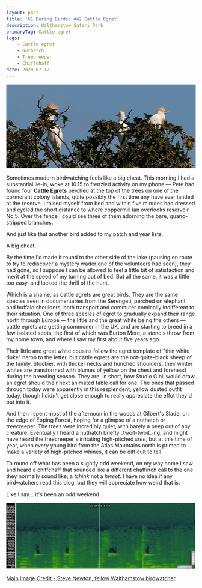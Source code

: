 ```yaml
---
layout: post
title: '61 Boring Birds: #42 Cattle Egret'
description: Walthamstow Safari Park
primaryTag: Cattle egret
tags:
    - Cattle egret
    - Nuthatch
    - Treecreeper
    - Chiffchaff
date: 2020-07-12
---
```

![cattle egrets](/assets/img/cattle-egrets.jpg)

Sometimes modern birdwatching feels like a big cheat. This morning I had a substantial lie-in, woke at 10.15 to frenzied activity on my phone &mdash; Pete had found four **Cattle Egrets** perched at the top of the trees on one of the cormorant colony islands, quite possibly the first time any have ever landed at the reserve. I raised myself from bed and within five minutes had dressed and cycled the short distance to where coppermill lan overlooks reservoir No.5. Over the fence I could see three of them adorning the bare, guano-stripped branches.

And just like that another bird added to my patch and year lists.

A big cheat.

By the time I'd made it round to the other side of the lake (pausing en route to try to rediscover a mystery wader one of the volunteers had seen), they had gone, so I suppose I can be allowed to feel a little bit of satisfaction and merit at the speed of my turning out of bed. But all the same, it was a little too easy, and lacked the thrill of the hunt.

Which is a shame, as cattle egrets are great birds. They are the same species seen in documentaries from the Serengeti, perched on elephant and buffalo shoulders, both transport and commuter comically indifferent to their situation. One of three species of egret to gradually expand their range north through Europe &mdash; the little and the great white being the others &mdash; cattle egrets are getting commoner in the UK, and are starting to breed in a few isolated spots, the first of which was Burton Mere, a stone's throw from my home town, and where I saw my first about five years ago.

Their little and great white cousins follow the egret template of "thin white duke" heron to the letter, but cattle egrets are the not-quite-black sheep of the family. Stockier, with thicker necks and hunched shoulders, their winter whites are transformed with plumes of yellow on the chest and forehead during the breeding season. They are, in short, how Studio Gibli would draw an egret should their next animated fable call for one. The ones that passed through today were apparently in this resplendent, yellow dusted outfit today, though I didn't get close enough to really appreciate the effot they'd put into it.

And then I spent most of the afternoon in the woods at Gilbert's Slade, on the edge of Epping Forest, hoping for a glimpse of a nuthatch or treecreeper. The trees were incredibly quiet, with barely a peep out of any creature. Eventually I heard a nuthatch briefly _twoit-twoit_ing, and might have heard the treecreeper's irritating high-pitched _sree_, but at this time of year, when every young bird from the Atlas Mountains north is primed to make a variety of high-pitched whines, it can be difficult to tell.

To round off what has been a slightly odd weekend, on my way home I saw and heard a chiffchaff that sounded like a different chaffinch call to the one they normally sound like; a _tchink_ not a _hweet_. I have no idea if any birdwatchers read this blog, but they will appreciate how weird that is. 

Like I say... it's been an odd weekend.

![chiffchaffinch calls](/assets/img/chiffchaffinch.png)

[Main Image Credit - Steve Newton, fellow Walthamstow birdwatcher](https://twitter.com/sjnewton)
